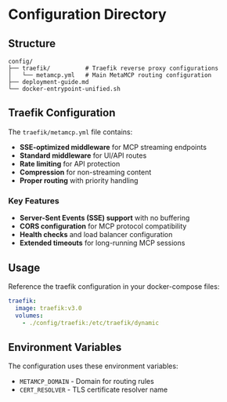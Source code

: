 # Configuration Directory

## Structure

```
config/
├── traefik/          # Traefik reverse proxy configurations
│   └── metamcp.yml   # Main MetaMCP routing configuration
├── deployment-guide.md
└── docker-entrypoint-unified.sh
```

## Traefik Configuration

The `traefik/metamcp.yml` file contains:

- **SSE-optimized middleware** for MCP streaming endpoints
- **Standard middleware** for UI/API routes  
- **Rate limiting** for API protection
- **Compression** for non-streaming content
- **Proper routing** with priority handling

### Key Features

- **Server-Sent Events (SSE) support** with no buffering
- **CORS configuration** for MCP protocol compatibility
- **Health checks** and load balancer configuration
- **Extended timeouts** for long-running MCP sessions

## Usage

Reference the traefik configuration in your docker-compose files:

```yaml
traefik:
  image: traefik:v3.0
  volumes:
    - ./config/traefik:/etc/traefik/dynamic
```

## Environment Variables

The configuration uses these environment variables:
- `METAMCP_DOMAIN` - Domain for routing rules
- `CERT_RESOLVER` - TLS certificate resolver name